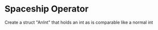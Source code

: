 # Spaceship Operator 

Create a struct "AnInt" that holds an int as is comparable like a normal int 

